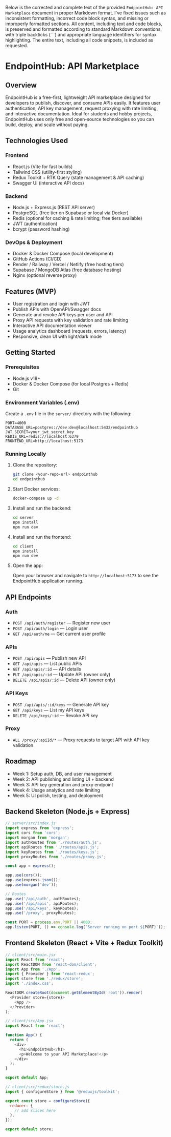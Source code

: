Below is the corrected and complete text of the provided `EndpointHub: API Marketplace` document in proper Markdown format. I've fixed issues such as inconsistent formatting, incorrect code block syntax, and missing or improperly formatted sections. All content, including text and code blocks, is preserved and formatted according to standard Markdown conventions, with triple backticks (```) and appropriate language identifiers for syntax highlighting. The entire text, including all code snippets, is included as requested.


# EndpointHub: API Marketplace

## Overview

EndpointHub is a free-first, lightweight API marketplace designed for developers to publish, discover, and consume APIs easily. It features user authentication, API key management, request proxying with rate limiting, and interactive documentation. Ideal for students and hobby projects, EndpointHub uses only free and open-source technologies so you can build, deploy, and scale without paying.

## Technologies Used

### Frontend

- React.js (Vite for fast builds)
- Tailwind CSS (utility-first styling)
- Redux Toolkit + RTK Query (state management & API caching)
- Swagger UI (interactive API docs)

### Backend

- Node.js + Express.js (REST API server)
- PostgreSQL (free tier on Supabase or local via Docker)
- Redis (optional for caching & rate limiting; free tiers available)
- JWT (authentication)
- bcrypt (password hashing)

### DevOps & Deployment

- Docker & Docker Compose (local development)
- GitHub Actions (CI/CD)
- Render / Railway / Vercel / Netlify (free hosting tiers)
- Supabase / MongoDB Atlas (free database hosting)
- Nginx (optional reverse proxy)

## Features (MVP)

- User registration and login with JWT
- Publish APIs with OpenAPI/Swagger docs
- Generate and revoke API keys per user and API
- Proxy API requests with key validation and rate limiting
- Interactive API documentation viewer
- Usage analytics dashboard (requests, errors, latency)
- Responsive, clean UI with light/dark mode

## Getting Started

### Prerequisites

- Node.js v18+
- Docker & Docker Compose (for local Postgres + Redis)
- Git

### Environment Variables (.env)

Create a `.env` file in the `server/` directory with the following:

```env
PORT=4000
DATABASE_URL=postgres://dev:dev@localhost:5432/endpointhub
JWT_SECRET=your_jwt_secret_key
REDIS_URL=redis://localhost:6379
FRONTEND_URL=http://localhost:5173
```

### Running Locally

1. Clone the repository:

   ```bash
   git clone <your-repo-url> endpointhub
   cd endpointhub
   ```

2. Start Docker services:

   ```bash
   docker-compose up -d
   ```

3. Install and run the backend:

   ```bash
   cd server
   npm install
   npm run dev
   ```

4. Install and run the frontend:

   ```bash
   cd client
   npm install
   npm run dev
   ```

5. Open the app:

   Open your browser and navigate to `http://localhost:5173` to see the EndpointHub application running.

## API Endpoints

### Auth

- `POST /api/auth/register` — Register new user
- `POST /api/auth/login` — Login user
- `GET /api/auth/me` — Get current user profile

### APIs

- `POST /api/apis` — Publish new API
- `GET /api/apis` — List public APIs
- `GET /api/apis/:id` — API details
- `PUT /api/apis/:id` — Update API (owner only)
- `DELETE /api/apis/:id` — Delete API (owner only)

### API Keys

- `POST /api/apis/:id/keys` — Generate API key
- `GET /api/keys` — List my API keys
- `DELETE /api/keys/:id` — Revoke API key

### Proxy

- `ALL /proxy/:apiId/*` — Proxy requests to target API with API key validation

## Roadmap

- Week 1: Setup auth, DB, and user management
- Week 2: API publishing and listing UI + backend
- Week 3: API key generation and proxy endpoint
- Week 4: Usage analytics and rate limiting
- Week 5: UI polish, testing, and deployment

## Backend Skeleton (Node.js + Express)

```javascript
// server/src/index.js
import express from 'express';
import cors from 'cors';
import morgan from 'morgan';
import authRoutes from './routes/auth.js';
import apiRoutes from './routes/apis.js';
import keyRoutes from './routes/keys.js';
import proxyRoutes from './routes/proxy.js';

const app = express();

app.use(cors());
app.use(express.json());
app.use(morgan('dev'));

// Routes
app.use('/api/auth', authRoutes);
app.use('/api/apis', apiRoutes);
app.use('/api/keys', keyRoutes);
app.use('/proxy', proxyRoutes);

const PORT = process.env.PORT || 4000;
app.listen(PORT, () => console.log(`Server running on port ${PORT}`));
```

## Frontend Skeleton (React + Vite + Redux Toolkit)

```javascript
// client/src/main.jsx
import React from 'react';
import ReactDOM from 'react-dom/client';
import App from './App';
import { Provider } from 'react-redux';
import store from './redux/store';
import './index.css';

ReactDOM.createRoot(document.getElementById('root')).render(
  <Provider store={store}>
    <App />
  </Provider>
);
```

```javascript
// client/src/App.jsx
import React from 'react';

function App() {
  return (
    <div>
      <h1>EndpointHub</h1>
      <p>Welcome to your API Marketplace!</p>
    </div>
  );
}

export default App;
```

```javascript
// client/src/redux/store.js
import { configureStore } from '@reduxjs/toolkit';

export const store = configureStore({
  reducer: {
    // add slices here
  },
});

export default store;
```
